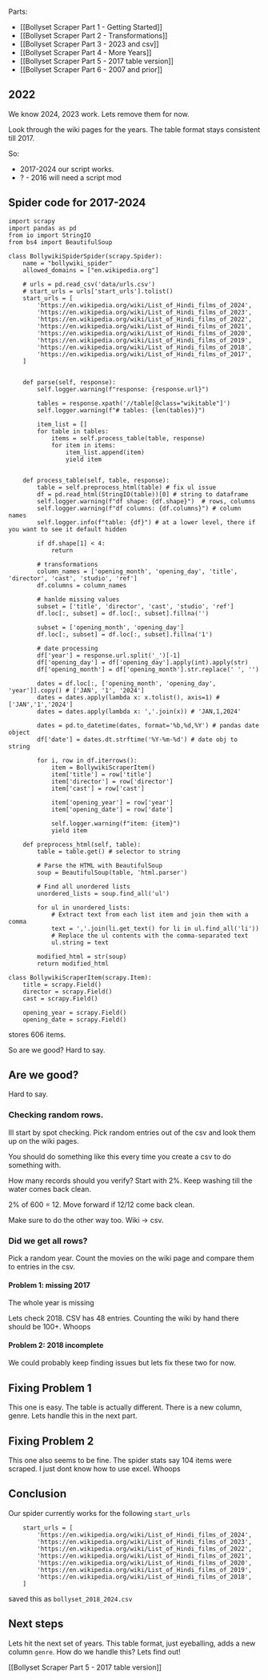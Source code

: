 Parts:
- [[Bollyset Scraper Part 1 - Getting Started]]
- [[Bollyset Scraper Part 2 - Transformations]]
- [[Bollyset Scraper Part 3 - 2023 and csv]]
- [[Bollyset Scraper Part 4 - More Years]]
- [[Bollyset Scraper Part 5 - 2017 table version]]
- [[Bollyset Scraper Part 6 - 2007 and prior]]

## 2022
We know 2024, 2023 work. Lets remove them for now. 

Look through the wiki pages for the years. The table format stays consistent till 2017. 

So:
- 2017-2024 our script works. 
- ? - 2016 will need a script mod

## Spider code for 2017-2024

```
import scrapy
import pandas as pd
from io import StringIO
from bs4 import BeautifulSoup

class BollywikiSpiderSpider(scrapy.Spider):
    name = "bollywiki_spider"
    allowed_domains = ["en.wikipedia.org"]

    # urls = pd.read_csv('data/urls.csv')
    # start_urls = urls['start_urls'].tolist()
    start_urls = [
        'https://en.wikipedia.org/wiki/List_of_Hindi_films_of_2024',
        'https://en.wikipedia.org/wiki/List_of_Hindi_films_of_2023',
        'https://en.wikipedia.org/wiki/List_of_Hindi_films_of_2022',
        'https://en.wikipedia.org/wiki/List_of_Hindi_films_of_2021',
        'https://en.wikipedia.org/wiki/List_of_Hindi_films_of_2020',
        'https://en.wikipedia.org/wiki/List_of_Hindi_films_of_2019',
        'https://en.wikipedia.org/wiki/List_of_Hindi_films_of_2018',
        'https://en.wikipedia.org/wiki/List_of_Hindi_films_of_2017',
    ]


    def parse(self, response):
        self.logger.warning(f"response: {response.url}")
        
        tables = response.xpath('//table[@class="wikitable"]')
        self.logger.warning(f"# tables: {len(tables)}")

        item_list = []
        for table in tables:
            items = self.process_table(table, response)
            for item in items:
                item_list.append(item)
                yield item


    def process_table(self, table, response):
        table = self.preprocess_html(table) # fix ul issue
        df = pd.read_html(StringIO(table))[0] # string to dataframe
        self.logger.warning(f"df shape: {df.shape}")  # rows, columns
        self.logger.warning(f"df columns: {df.columns}") # column names
        self.logger.info(f"table: {df}") # at a lower level, there if you want to see it default hidden

        if df.shape[1] < 4:
            return

        # transformations
        column_names = ['opening_month', 'opening_day', 'title', 'director', 'cast', 'studio', 'ref']
        df.columns = column_names

        # hanlde missing values
        subset = ['title', 'director', 'cast', 'studio', 'ref']
        df.loc[:, subset] = df.loc[:, subset].fillna('')

        subset = ['opening_month', 'opening_day']
        df.loc[:, subset] = df.loc[:, subset].fillna('1')

        # date processing
        df['year'] = response.url.split('_')[-1] 
        df['opening_day'] = df['opening_day'].apply(int).apply(str)
        df['opening_month'] = df['opening_month'].str.replace(' ', '')

        dates = df.loc[:, ['opening_month', 'opening_day', 'year']].copy() # ['JAN', '1', '2024']
        dates = dates.apply(lambda x: x.tolist(), axis=1) # ['JAN','1','2024']
        dates = dates.apply(lambda x: ','.join(x)) # 'JAN,1,2024'

        dates = pd.to_datetime(dates, format='%b,%d,%Y') # pandas date object
        df['date'] = dates.dt.strftime('%Y-%m-%d') # date obj to string

        for i, row in df.iterrows():
            item = BollywikiScraperItem()
            item['title'] = row['title']
            item['director'] = row['director']
            item['cast'] = row['cast']

            item['opening_year'] = row['year']
            item['opening_date'] = row['date']

            self.logger.warning(f"item: {item}")
            yield item

    def preprocess_html(self, table):
        table = table.get() # selector to string

        # Parse the HTML with BeautifulSoup
        soup = BeautifulSoup(table, 'html.parser')

        # Find all unordered lists
        unordered_lists = soup.find_all('ul')

        for ul in unordered_lists:
            # Extract text from each list item and join them with a comma
            text = ','.join(li.get_text() for li in ul.find_all('li'))
            # Replace the ul contents with the comma-separated text
            ul.string = text

        modified_html = str(soup)
        return modified_html

class BollywikiScraperItem(scrapy.Item):
    title = scrapy.Field()
    director = scrapy.Field()
    cast = scrapy.Field()

    opening_year = scrapy.Field()
    opening_date = scrapy.Field()

```

stores 606 items. 

So are we good? Hard to say. 

## Are we good?
Hard to say. 

### Checking random rows.
Ill start by spot checking. Pick random entries out of the csv and look them up on the wiki pages. 

You should do something like this every time you create a csv to do something with.

How many records should you verify? Start with 2%. Keep washing till the water comes back clean. 

2% of 600 = 12. Move forward if 12/12 come back clean. 

Make sure to do the other way too. Wiki -> csv.

### Did we get all rows?
Pick a random year. Count the movies on the wiki page and compare them to entries in the csv. 

#### Problem 1: missing 2017
The whole year is missing

Lets check 2018.
CSV has 48 entries. 
Counting the wiki by hand there should be 100+. Whoops

#### Problem 2: 2018 incomplete
We could probably keep finding issues but lets fix these two for now. 

## Fixing Problem 1

This one is easy. The table is actually different. There is a new column, genre. Lets handle this in the next part. 

## Fixing Problem 2
This one also seems to be fine. The spider stats say 104 items were scraped. I just dont know how to use excel. Whoops

## Conclusion
Our spider currently works for the following `start_urls`

```
    start_urls = [
        'https://en.wikipedia.org/wiki/List_of_Hindi_films_of_2024',
        'https://en.wikipedia.org/wiki/List_of_Hindi_films_of_2023',
        'https://en.wikipedia.org/wiki/List_of_Hindi_films_of_2022',
        'https://en.wikipedia.org/wiki/List_of_Hindi_films_of_2021',
        'https://en.wikipedia.org/wiki/List_of_Hindi_films_of_2020',
        'https://en.wikipedia.org/wiki/List_of_Hindi_films_of_2019',
        'https://en.wikipedia.org/wiki/List_of_Hindi_films_of_2018',
    ]

```

saved this as `bollyset_2018_2024.csv`

## Next steps
Lets hit the next set of years. This table format, just eyeballing, adds a new column `genre`. How do we handle this? Lets find out!

[[Bollyset Scraper Part 5 - 2017 table version]]
